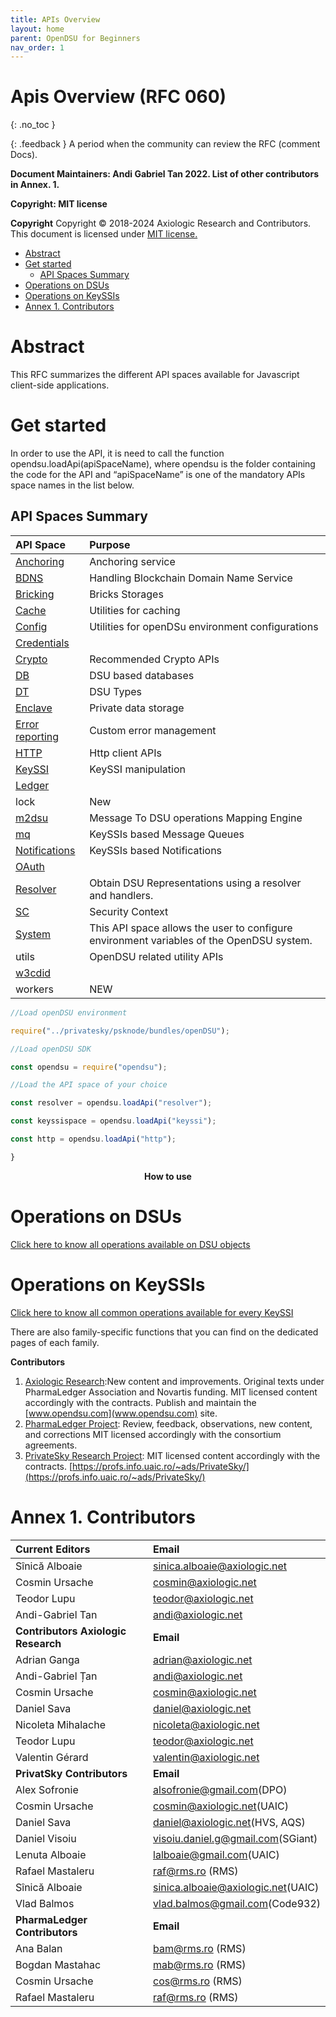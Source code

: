 ```yaml
---
title: APIs Overview 
layout: home
parent: OpenDSU for Beginners
nav_order: 1
---
```

<style>
.imgMain{
    display.block;
    margin-left:70px;
    margin-right:auto;
} 
</style>


# Apis Overview (RFC 060)
{: .no_toc }


{: .feedback }
A period when the community can review the RFC (comment Docs).

**Document Maintainers: Andi Gabriel Tan 2022. List of other contributors in Annex. 1.**

**Copyright: MIT license**

 **Copyright**
Copyright © 2018-2024 Axiologic Research and Contributors.
This document is licensed under [MIT license.](https://en.wikipedia.org/wiki/MIT_License)



<!-- TOC -->
* [Abstract](#abstract)
* [Get started](#get-started)
  * [API Spaces Summary](#api-spaces-summary)
* [Operations on DSUs](#operations-on-dsus)
* [Operations on KeySSIs](#operations-on-keyssis)
* [Annex 1. Contributors](#annex-1-contributors)
<!-- TOC -->



# Abstract

This RFC summarizes the different API spaces available for Javascript client-side applications.
# Get started

In order to use the API, it is need to call the function opendsu.loadApi(apiSpaceName), where opendsu is the folder containing the code for the API and “apiSpaceName” is one of the mandatory APIs space names in the list below.
## API Spaces Summary

| **API Space**                                                                              | **Purpose**                                                                               |
|:-------------------------------------------------------------------------------------------|:------------------------------------------------------------------------------------------|
| [Anchoring](https://www.opendsu.org/pages/contributors/Anchoring%20(RFC-069).html)         | Anchoring service                                                                         |
| [BDNS](https://www.opendsu.org/pages/contributors/BDNS%20(RFC-067).html)                   | Handling Blockchain Domain Name Service                                                   |
| [Bricking](https://www.opendsu.org/pages/contributors/Bricking%20(RFC-070).html)           | Bricks Storages                                                                           |
| [Cache](https://www.opendsu.org/pages/contributors/Cache%20(RFC-077).html)                 | Utilities for caching                                                                     |
| [Config](https://www.opendsu.org/pages/contributors/Config%20(RFC-078).html)               | Utilities for openDSu environment configurations                                          |
| [Credentials](https://www.opendsu.org/pages/contributors/CredentialsDSU%20(RFC-057).html)  |                                                                                           |
| [Crypto](https://www.opendsu.org/pages/advanced/Crypto%20(RFC-066).html)                   | Recommended Crypto APIs                                                                   |
| [DB](https://www.opendsu.org/pages/contributors/Database%20(RFC-061).html)                 | DSU based databases                                                                       |
| [DT](https://www.opendsu.org/pages/concepts/DSU%20Types%20(RFC-007).html)                  | DSU Types                                                                                 |
| [Enclave](https://www.opendsu.org/pages/beginners/Enclaves%20(RFC-097).html)               | Private data storage                                                                      |
| [Error reporting](https://www.opendsu.org/pages/beginners/APIHub%20(RFC-064).html)         | Custom error management                                                                   |
| [HTTP](https://www.opendsu.org/pages/advanced/HTTP%20(RFC-071).html)                       | Http client APIs                                                                          |
| [KeySSI](https://www.opendsu.org/pages/advanced/KeySSI%20(RFC-068).html)                   | KeySSI manipulation                                                                       |
| [Ledger](https://www.opendsu.org/pages/contributors/Ledger%20(RFC-080).html)               |                                                                                           |
| lock                                                                                       | New                                                                                       |
| [m2dsu](https://www.opendsu.org/pages/contributors/Mapping%20Engine%20(RFC-076).html)      | Message To DSU operations Mapping Engine                                                  |
| [mq](https://www.opendsu.org/pages/contributors/Message%20Queues%20(RFC-073).html)         | KeySSIs based Message Queues                                                              |
| [Notifications](https://www.opendsu.org/pages/contributors/Notifications%20(RFC-072).html) | KeySSIs based Notifications                                                               |
| [OAuth](https://www.opendsu.org/pages/contributors/OAuth%20(RFC-040).html)                 |                                                                                           |
| [Resolver](https://www.opendsu.org/pages/advanced/Resolver%20(RFC-065).html)               | Obtain DSU Representations using a resolver and handlers.                                 |
| [SC](https://www.opendsu.org/pages/beginners/Security%20Context%20(RFC-075).html)          | Security Context                                                                          |
| [System](https://www.opendsu.org/pages/contributors/System%20(RFC-079).html)               | This API space allows the user to configure environment variables of the OpenDSU system.  |
| utils                                                                                      | OpenDSU related utility APIs                                                              |
| [w3cdid](https://www.opendsu.org/pages/advanced/W3C%20DIDs%20(RFC-082).html)               |                                                                                           |
| workers                                                                                    | NEW                                                                                       |



```js
//Load openDSU environment

require("../privatesky/psknode/bundles/openDSU");

//Load openDSU SDK

const opendsu = require("opendsu");

//Load the API space of your choice

const resolver = opendsu.loadApi("resolver");

const keyssispace = opendsu.loadApi("keyssi");

const http = opendsu.loadApi("http");

}
```


<p style="text-align:center"> <b>How to use</b></p>



# Operations on DSUs


[Click here to know all operations available on DSU objects](https://www.opendsu.org/pages/beginners/DSU%20Object%20(RFC-063).html)

# Operations on KeySSIs


[Click here to know all common operations available for every KeySSI](https://www.opendsu.org/pages/concepts/KeySSI%20(RFC-002).html)

There are also family-specific functions that you can find on the dedicated pages of each family.


**Contributors**   

1. [Axiologic Research](www.axiologic.net):New content and improvements. Original texts under PharmaLedger Association and Novartis funding. MIT licensed content accordingly with the contracts. Publish and maintain the [www.opendsu.com](www.opendsu.com) site.
2. [PharmaLedger Project](www.pharmaledger.eu): Review, feedback, observations, new content, and corrections MIT licensed accordingly with the consortium agreements.
3. [PrivateSky Research Project](www.privatesky.xyz):  MIT licensed content accordingly with the contracts. [https://profs.info.uaic.ro/~ads/PrivateSky/](https://profs.info.uaic.ro/~ads/PrivateSky/) 


# Annex 1. Contributors

| **Current Editors**                 | **Email**                          |
|:------------------------------------|:-----------------------------------|
| Sînică Alboaie                      | sinica.alboaie@axiologic.net       |
| Cosmin Ursache                      | cosmin@axiologic.net               |
| Teodor Lupu                         | teodor@axiologic.net               |
| Andi-Gabriel Tan                    | andi@axiologic.net                 |
| **Contributors Axiologic Research** | **Email**                          |
| Adrian Ganga                        | adrian@axiologic.net               |
| Andi-Gabriel Țan                    | andi@axiologic.net                 |
| Cosmin Ursache                      | cosmin@axiologic.net               |
| Daniel Sava                         | daniel@axiologic.net               |
| Nicoleta Mihalache                  | nicoleta@axiologic.net             |
| Teodor Lupu                         | teodor@axiologic.net               |
| Valentin Gérard                     | valentin@axiologic.net             |
| **PrivatSky Contributors**          | **Email**                          | 
| Alex Sofronie                       | alsofronie@gmail.com(DPO)          |
| Cosmin Ursache                      | cosmin@axiologic.net(UAIC)         |
| Daniel Sava                         | daniel@axiologic.net(HVS, AQS)     |
| Daniel Visoiu                       | visoiu.daniel.g@gmail.com(SGiant)  |
| Lenuta Alboaie                      | lalboaie@gmail.com(UAIC)           |
| Rafael Mastaleru                    | raf@rms.ro (RMS)                   |
| Sînică Alboaie                      | sinica.alboaie@axiologic.net(UAIC) |   
| Vlad Balmos                         | vlad.balmos@gmail.com(Code932)     |
| **PharmaLedger Contributors**       | **Email**                          |
| Ana Balan                           | bam@rms.ro (RMS)                   |
| Bogdan Mastahac                     | mab@rms.ro (RMS)                   |
| Cosmin Ursache                      | cos@rms.ro (RMS)                   |
| Rafael Mastaleru                    | raf@rms.ro (RMS)                   |
